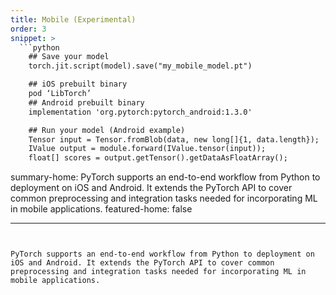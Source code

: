 ```yaml
---
title: Mobile (Experimental)
order: 3
snippet: >
  ```python
    ## Save your model
    torch.jit.script(model).save("my_mobile_model.pt")

    ## iOS prebuilt binary
    pod ‘LibTorch’
    ## Android prebuilt binary
    implementation 'org.pytorch:pytorch_android:1.3.0'

    ## Run your model (Android example)
    Tensor input = Tensor.fromBlob(data, new long[]{1, data.length});
    IValue output = module.forward(IValue.tensor(input));
    float[] scores = output.getTensor().getDataAsFloatArray();

  ```

summary-home: PyTorch supports an end-to-end workflow from Python to deployment on iOS and Android. It extends the PyTorch API to cover common preprocessing and integration tasks needed for incorporating ML in mobile applications.
featured-home: false

---
```


PyTorch supports an end-to-end workflow from Python to deployment on iOS and Android. It extends the PyTorch API to cover common preprocessing and integration tasks needed for incorporating ML in mobile applications.
